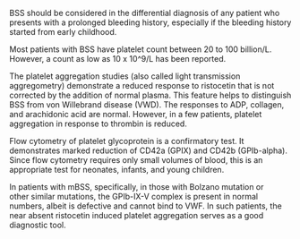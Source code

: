 BSS should be considered in the differential diagnosis of any patient who presents with a prolonged bleeding history, especially if the bleeding history started from early childhood.

Most patients with BSS have platelet count between 20 to 100 billion/L. However, a count as low as 10 x 10^9/L has been reported.

The platelet aggregation studies (also called light transmission aggregometry) demonstrate a reduced response to ristocetin that is not corrected by the addition of normal plasma. This feature helps to distinguish BSS from von Willebrand disease (VWD). The responses to ADP, collagen, and arachidonic acid are normal. However, in a few patients, platelet aggregation in response to thrombin is reduced.

Flow cytometry of platelet glycoprotein is a confirmatory test. It demonstrates marked reduction of CD42a (GPIX) and CD42b (GPIb-alpha). Since flow cytometry requires only small volumes of blood, this is an appropriate test for neonates, infants, and young children.

In patients with mBSS, specifically, in those with Bolzano mutation or other similar mutations, the GPIb-IX-V complex is present in normal numbers, albeit is defective and cannot bind to VWF. In such patients, the near absent ristocetin induced platelet aggregation serves as a good diagnostic tool.